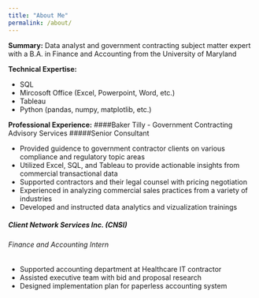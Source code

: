 ```yaml
---
title: "About Me"
permalink: /about/
---
```


<p class="notice"><strong>Summary:</strong> Data analyst and government contracting subject matter expert with a B.A. in Finance and Accounting from the University of Maryland</p>

<strong>Technical Expertise:</strong>
+ SQL 
+ Mircosoft Office (Excel, Powerpoint, Word, etc.) 
+ Tableau
+ Python (pandas, numpy, matplotlib, etc.)

<strong>**Professional Experience:**</strong>
####Baker Tilly - Government Contracting Advisory Services
#####Senior Consultant
+ Provided guidence to government contractor clients on various compliance and regulatory topic areas
+ Utilized Excel, SQL, and Tableau to provide actionable insights from commercial transactional data
+ Supported contractors and their legal counsel with pricing negotiation 
+ Experienced in analyzing commercial sales practices from a variety of industries 
+ Developed and instructed data analytics and vizualization trainings

##### Client Network Services Inc. (CNSI)
###### Finance and Accounting Intern 
+ Supported accounting department at Healthcare IT contractor 
+ Assisted executive team with bid and proposal research 
+ Designed implementation plan for paperless accounting system 




